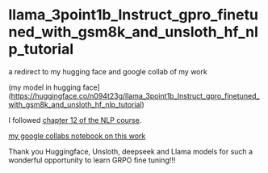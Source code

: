 # llama_3point1b_Instruct_gpro_finetuned_with_gsm8k_and_unsloth_hf_nlp_tutorial
a redirect to my hugging face and google collab of my work


(my  model in hugging face](https://huggingface.co/n094t23g/llama_3point1b_Instruct_gpro_finetuned_with_gsm8k_and_unsloth_hf_nlp_tutorial)

I followed [chapter 12 of the NLP course](https://huggingface.co/learn/nlp-course/chapter12/6).

[my google collabs notebook on this work](https://colab.research.google.com/drive/1lZJsNNoi43eA8_ikQqKPhCGJDBULUc-U?usp=sharing)  


Thank you Huggingface, Unsloth, deepseek and Llama models for such a wonderful opportunity to learn GRPO fine tuning!!!
